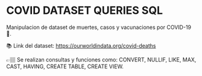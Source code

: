 # COVID DATASET QUERIES SQL

Manipulacion de dataset de muertes, casos y vacunaciones por COVID-19 🦠.

📚 Link del dataset: https://ourworldindata.org/covid-deaths

👉🏽 Se realizan consultas y funciones como: CONVERT, NULLIF, LIKE, MAX, CAST, HAVING, CREATE TABLE, CREATE VIEW. 

